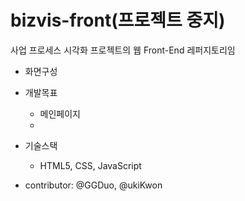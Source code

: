 bizvis-front(프로젝트 중지)
=============
  사업 프로세스 시각화 프로젝트의 웹 Front-End 레퍼지토리임

* 화면구성

* 개발목표
  - 메인페이지
  - 
* 기술스택
  - HTML5, CSS, JavaScript

* contributor: @GGDuo, @ukiKwon
